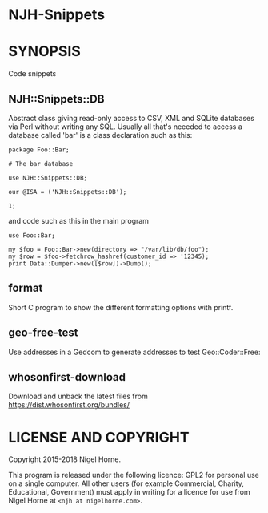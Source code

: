 # NJH-Snippets

# SYNOPSIS

Code snippets

## NJH::Snippets::DB

Abstract class giving read-only access to CSV, XML and SQLite databases via Perl without writing any SQL.
Usually all that's neeeded to access a database called 'bar' is a class declaration such as this:

    package Foo::Bar;

    # The bar database

    use NJH::Snippets::DB;

    our @ISA = ('NJH::Snippets::DB');

    1;

and code such as this in the main program

    use Foo::Bar;

    my $foo = Foo::Bar->new(directory => "/var/lib/db/foo");
    my $row = $foo->fetchrow_hashref(customer_id => '12345);
    print Data::Dumper->new([$row])->Dump();

## format

Short C program to show the different formatting options with printf.

## geo-free-test

Use addresses in a Gedcom to generate addresses to test Geo::Coder::Free:

## whosonfirst-download

Download and unback the latest files from https://dist.whosonfirst.org/bundles/

# LICENSE AND COPYRIGHT

Copyright 2015-2018 Nigel Horne.

This program is released under the following licence: GPL2 for personal use on
a single computer.
All other users (for example Commercial, Charity, Educational, Government)
must apply in writing for a licence for use from Nigel Horne at `<njh at nigelhorne.com>`.

